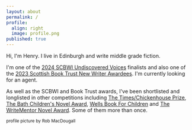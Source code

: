 ```yaml
---
layout: about
permalink: /
profile:
  align: right
  image: profile.png
published: true
---
```


Hi, I'm Henry. I live in Edinburgh and write middle grade fiction.

I'm one of the [2024 SCBWI Undiscovered Voices](https://www.undiscoveredvoices.com/) finalists and also one of the [2023 Scottish Book Trust New Writer Awardees](https://www.scottishbooktrust.com/writing-and-authors/new-writers-awards/this-years-new-writers). I'm currently looking for an agent. 

As well as the SCBWI and Book Trust awards, I've been shortlisted and longlisted in other competitions including [The Times/Chickenhouse Prize](https://www.chickenhousebooks.com/blog/its-shortlist-time/), [The Bath Children's Novel Award](https://bathnovelaward.co.uk/childrens-novel-award/), [Wells Book For Children](https://www.wellsfestivalofliterature.org.uk) and [The WriteMentor Novel Award](https://write-mentor.com/awards/). Some of them more than once.

<small>profile picture by Rob MacDougall</small>